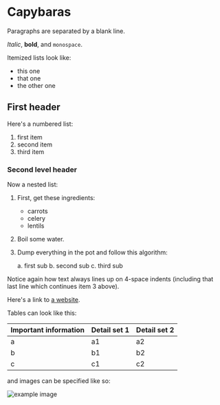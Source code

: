 # Capybaras

Paragraphs are separated by a blank line.

*Italic*, **bold**, and `monospace`. 

Itemized lists look like:

  * this one
  * that one
  * the other one



## First header

Here's a numbered list:

 1. first item
 2. second item
 3. third item

### Second level header

Now a nested list:

 1. First, get these ingredients:

      * carrots
      * celery
      * lentils

 2. Boil some water.

 3. Dump everything in the pot and follow
    this algorithm:

     a. first sub
     b. second sub
     c. third sub

Notice again how text always lines up on 4-space indents (including
that last line which continues item 3 above).

Here's a link to [a website](http://cool.site).


Tables can look like this:

| Important information | Detail set 1 | Detail set 2 |
| :---- | :---- | :---- |
| a | a1 | a2 |
| b | b1 | b2 |
| c | c1 | c2 |


and images can be specified like so:

![example image](assets/example.png "An exemplary image")

